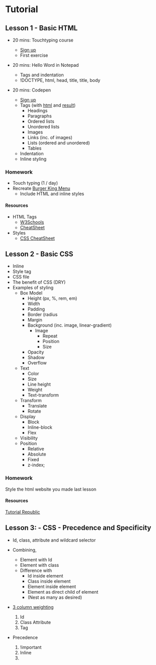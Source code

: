 # Tutorial

## Lesson 1 - Basic HTML
* 20 mins: Touchtyping course
  * [Sign up](https://www.typingclub.com/)
  * First exercise
  
* 20 mins: Hello Word in Notepad
  * Tags and indentation
  * !DOCTYPE, html, head, title, title, body
  
* 20 mins: Codepen
  * [Sign up](https://codepen.io)
  * Tags (with <a href="./Lesson1.html">html</a> and <a href="https://stephenjukes.github.io/Tutorial/Lesson1.html">result</a>)
    * Headings
    * Paragraphs
    * Ordered lists
    * Unordered lists
    * Images 
    * Links (inc. of images)
    * Lists (ordered and unordered)
    * Tables
  * Indentation
  * Inline styling
    
### Homework
* Touch typing (1 / day)
* Recreate [Burger King Menu](https://www.burgerking.co.uk/menu)
  * Include HTML and inline styles

#### Resources
* HTML Tags 
  * [W3Schools](https://www.w3schools.com/tags/ref_byfunc.asp)
  * [CheatSheet](https://htmlcheatsheet.com/)
* Styles
  * [CSS CheatSheet](https://websitesetup.org/css3-cheat-sheet/)
  
## Lesson 2 - Basic CSS

* Inline
* Style tag
* CSS file
* The benefit of CSS (DRY)
* Examples of styling
  * Box Model
    * Height (px, %, rem, em)
    * Width
    * Padding
    * Border (radius
    * Margin
    * Background (inc. image, linear-gradient)
      * Image
        * Repeat
        * Position
        * Size
    * Opacity
    * Shadow
    * Overflow
  * Text
    * Color
    * Size
    * Line height
    * Weight
    * Text-transform
  * Transform
    * Translate
    * Rotate
  * Display
    * Block
    * Inline-block
    * Flex
   * Visibility
   * Position
     * Relative
     * Absolute
     * Fixed
     * z-index;
     
### Homework
Style the html website you made last lesson

#### Resources
[Tutorial Republic](https://www.tutorialrepublic.com/css-reference/css3-properties.php)

## Lesson 3: - CSS - Precedence and Specificity
 * Id, class, attribute and wildcard selector
 * Combining, 
   * Element with Id
   * Element with class
   * Difference with
     * Id inside element
     * Class inside element
     * Element inside element
     * Element as direct child of element
     * (Nest as many as desired)
 * [3 column weighting](https://specifishity.com/)
   1. Id
   1. Class  Attribute
   1. Tag
 * Precedence
   1. !important
   1. Inline
   1. <style> tag
   1. Combined (nested?) selectors
   1. ID
   1. Attribute
   1. Class
   1. Element (tag)
   1. Last declaration
 
 * Introduce approach to SpeciFISHity homework
 
### Homework
 * [Khan Academy](https://www.khanacademy.org/computing/computer-programming/html-css/more-css-selectors/e/quiz--css-specificity-rules)
 * [SpeciFISHity quiz](https://estelle.github.io/CSS/selectors/exercises/specificity.html)
 * [What colour are the puppies?](http://www.cknuckles.com/csci270/examples/L10_CSS_Wrapup/5_specificity_exercise.html) 
   * Look at the Source for the questions and CSS (all commented out)
   * Copy the CSS into a plain text VS Code file
   * Provide weightings for each line of CSS (eg: 0-1-0)
   * Notice where each 'puppy' is in the html structure
   * Use the html location of each 'puppy' and the weightings to determine what colour each 'puppy' should be
     
## Lesson 4: - Color
  * rgb and rgba
  * Hex Colors
    * Base (6, 2, 16)
    * Making red, blue, green 
    * Making greys
    * Mixing colors
    * Changing shades
    
## Lesson 5: More CSS
 * Centering
 * Selectors
 * Pseudo selectors
 * Pseudo
  * Hover
  * Before / After
  * Transitions
 * Media queries
